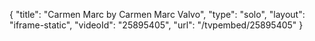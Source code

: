 {
    "title": "Carmen Marc by Carmen Marc Valvo",
    "type": "solo",
    "layout": "iframe-static",
    "videoId": "25895405",
    "url": "\/tvpembed\/25895405"
}